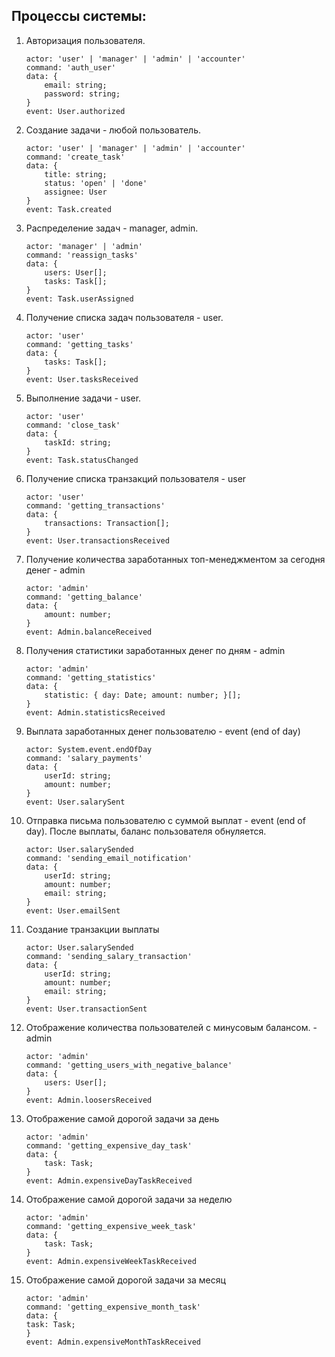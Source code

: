 ## Процессы системы:

1. Авторизация пользователя.

    ```tsx
    actor: 'user' | 'manager' | 'admin' | 'accounter'
    command: 'auth_user'
    data: { 
    	email: string; 
    	password: string; 
    }
    event: User.authorized
    ```

2. Создание задачи - любой пользователь.

    ```tsx
    actor: 'user' | 'manager' | 'admin' | 'accounter'
    command: 'create_task'
    data: { 
    	title: string;
    	status: 'open' | 'done'
    	assignee: User
    }
    event: Task.created
    ```

3. Распределение задач - manager, admin.

    ```tsx
    actor: 'manager' | 'admin' 
    command: 'reassign_tasks'
    data: { 
    	users: User[];
    	tasks: Task[];
    }
    event: Task.userAssigned
    ```

4. Получение списка задач пользователя - user.

    ```tsx
    actor: 'user'
    command: 'getting_tasks'
    data: { 
    	tasks: Task[];
    }
    event: User.tasksReceived
    ```

5. Выполнение задачи - user.

    ```tsx
    actor: 'user'
    command: 'close_task'
    data: { 
    	taskId: string;
    }
    event: Task.statusChanged
    ```

6. Получение списка транзакций пользователя - user

    ```tsx
    actor: 'user'
    command: 'getting_transactions'
    data: { 
    	transactions: Transaction[];
    }
    event: User.transactionsReceived
    ```

7. Получение количества заработанных топ-менеджментом за сегодня денег - admin

    ```tsx
    actor: 'admin'
    command: 'getting_balance'
    data: { 
    	amount: number;
    }
    event: Admin.balanceReceived
    ```

8. Получения статистики заработанных денег по дням - admin

    ```tsx
    actor: 'admin'
    command: 'getting_statistics'
    data: { 
    	statistic: { day: Date; amount: number; }[];
    }
    event: Admin.statisticsReceived
    ```

9. Выплата заработанных денег пользователю - event (end of day)

    ```tsx
    actor: System.event.endOfDay
    command: 'salary_payments'
    data: { 
    	userId: string;
    	amount: number;
    }
    event: User.salarySent
    ```

10. Отправка письма пользователю с суммой выплат - event (end of day). После выплаты, баланс пользователя обнуляется.

    ```tsx
    actor: User.salarySended
    command: 'sending_email_notification'
    data: { 
    	userId: string;
    	amount: number;
    	email: string;
    }
    event: User.emailSent
    ```

11. Создание транзакции выплаты

    ```tsx
    actor: User.salarySended
    command: 'sending_salary_transaction'
    data: { 
    	userId: string;
    	amount: number;
    	email: string;
    }
    event: User.transactionSent
    ```

12. Отображение количества пользователей с минусовым балансом. - admin

    ```tsx
    actor: 'admin'
    command: 'getting_users_with_negative_balance'
    data: { 
    	users: User[];
    }
    event: Admin.loosersReceived
    ```

13. Отображение самой дорогой задачи за день

    ```tsx
    actor: 'admin'
    command: 'getting_expensive_day_task'
    data: { 
    	task: Task;
    }
    event: Admin.expensiveDayTaskReceived
    ```

14. Отображение самой дорогой задачи за неделю

    ```tsx
    actor: 'admin'
    command: 'getting_expensive_week_task'
    data: { 
    	task: Task;
    }
    event: Admin.expensiveWeekTaskReceived
    ```

15. Отображение самой дорогой задачи за месяц
    ```tsx
    actor: 'admin'
    command: 'getting_expensive_month_task'
    data: {
    task: Task;
    }
    event: Admin.expensiveMonthTaskReceived
    ```